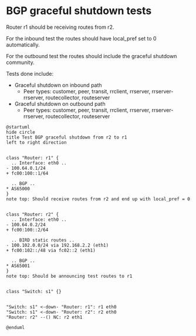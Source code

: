# BGP graceful shutdown tests

Router r1 should be receiving routes from r2.

For the inbound test the routes should have local_pref set to 0 automatically.

For the outbound test the routes should include the graceful shutdown community.

Tests done include:
  * Graceful shutdown on inbound path
    * Peer types: customer, peer, transit, rrclient, rrserver, rrserver-rrserver, routecollector, routeserver
  * Graceful shutdown on outbound path
    * Peer types: customer, peer, transit, rrclient, rrserver, rrserver-rrserver, routecollector, routeserver

```plantuml
@startuml
hide circle
title Test BGP graceful shutdown from r2 to r1
left to right direction


class "Router: r1" {
  .. Interface: eth0 ..
- 100.64.0.1/24
+ fc00:100::1/64

  .. BGP ..
* AS65000
}
note top: Should receive routes from r2 and end up with local_pref = 0


class "Router: r2" {
  .. Interface: eth0 ..
- 100.64.0.2/24
+ fc00:100::2/64

  .. BIRD static routes ..
- 100.102.0.0/24 via 192.168.2.2 (eth1)
+ fc00:102::/48 via fc02::2 (eth1)

  .. BGP ..
* AS65001
}
note top: Should be announcing test routes to r1


class "Switch: s1" {}


"Switch: s1" <-down- "Router: r1": r1 eth0
"Switch: s1" <-down- "Router: r2": r2 eth0
"Router: r2" --() NC: r2 eth1

@enduml
```
